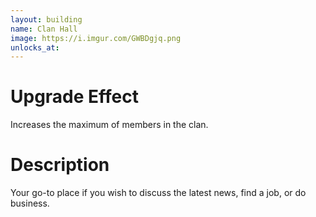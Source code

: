 ```yaml
---
layout: building
name: Clan Hall
image: https://i.imgur.com/GWBDgjq.png
unlocks_at:
---
```


# Upgrade Effect

Increases the maximum of members in the clan.

# Description

Your go-to place if you wish to discuss the latest news, find a job, or do business.
